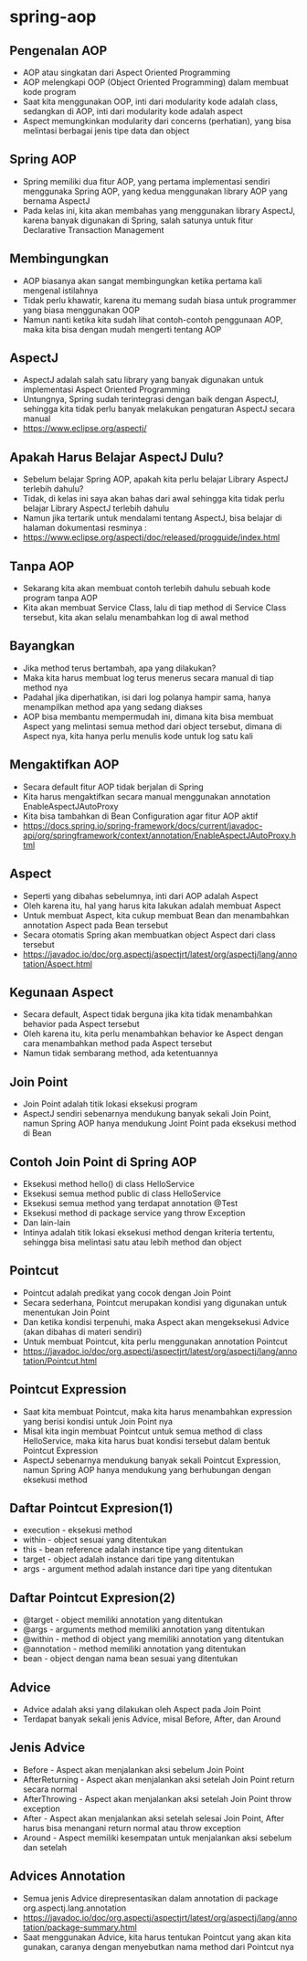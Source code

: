 # spring-aop
## Pengenalan AOP
- AOP atau singkatan dari Aspect Oriented Programming 
- AOP melengkapi OOP (Object Oriented Programming) dalam membuat kode program 
- Saat kita menggunakan OOP, inti dari modularity kode adalah class, sedangkan di AOP, inti dari modularity kode adalah aspect 
- Aspect memungkinkan modularity dari concerns (perhatian), yang bisa melintasi berbagai jenis tipe data dan object

## Spring AOP
- Spring memiliki dua fitur AOP, yang pertama implementasi sendiri menggunaka Spring AOP, yang kedua menggunakan library AOP yang bernama AspectJ 
- Pada kelas ini, kita akan membahas yang menggunakan library AspectJ, karena banyak digunakan di Spring, salah satunya untuk fitur Declarative Transaction Management

## Membingungkan
- AOP biasanya akan sangat membingungkan ketika pertama kali mengenal istilahnya 
- Tidak perlu khawatir, karena itu memang sudah biasa untuk programmer yang biasa menggunakan OOP 
- Namun nanti ketika kita sudah lihat contoh-contoh penggunaan AOP, maka kita bisa dengan mudah mengerti tentang AOP

## AspectJ
- AspectJ adalah salah satu library yang banyak digunakan untuk implementasi Aspect Oriented Programming 
- Untungnya, Spring sudah terintegrasi dengan baik dengan AspectJ, sehingga kita tidak perlu banyak melakukan pengaturan AspectJ secara manual
- https://www.eclipse.org/aspectj/ 

## Apakah Harus Belajar AspectJ Dulu?
- Sebelum belajar Spring AOP, apakah kita perlu belajar Library AspectJ terlebih dahulu? 
- Tidak, di kelas ini saya akan bahas dari awal sehingga kita tidak perlu belajar Library AspectJ terlebih dahulu 
- Namun jika tertarik untuk mendalami tentang AspectJ, bisa belajar di halaman dokumentasi resminya :
- https://www.eclipse.org/aspectj/doc/released/progguide/index.html 

## Tanpa AOP
- Sekarang kita akan membuat contoh terlebih dahulu sebuah kode program tanpa AOP 
- Kita akan membuat Service Class, lalu di tiap method di Service Class tersebut, kita akan selalu menambahkan log di awal method

## Bayangkan
- Jika method terus bertambah, apa yang dilakukan? 
- Maka kita harus membuat log terus menerus secara manual di tiap method nya 
- Padahal jika diperhatikan, isi dari log polanya hampir sama, hanya menampilkan method apa yang sedang diakses 
- AOP bisa membantu mempermudah ini, dimana kita bisa membuat Aspect yang melintasi semua method dari object tersebut, dimana di Aspect nya, kita hanya perlu menulis kode untuk log satu kali

## Mengaktifkan AOP
- Secara default fitur AOP tidak berjalan di Spring 
- Kita harus mengaktifkan secara manual menggunakan annotation EnableAspectJAutoProxy 
- Kita bisa tambahkan di Bean Configuration agar fitur AOP aktif
- https://docs.spring.io/spring-framework/docs/current/javadoc-api/org/springframework/context/annotation/EnableAspectJAutoProxy.html 

## Aspect
- Seperti yang dibahas sebelumnya, inti dari AOP adalah Aspect 
- Oleh karena itu, hal yang harus kita lakukan adalah membuat Aspect 
- Untuk membuat Aspect, kita cukup membuat Bean dan menambahkan annotation Aspect pada Bean tersebut 
- Secara otomatis Spring akan membuatkan object Aspect dari class tersebut
- https://javadoc.io/doc/org.aspectj/aspectjrt/latest/org/aspectj/lang/annotation/Aspect.html 

## Kegunaan Aspect
- Secara default, Aspect tidak berguna jika kita tidak menambahkan behavior pada Aspect tersebut
- Oleh karena itu, kita perlu menambahkan behavior ke Aspect dengan cara menambahkan method pada Aspect tersebut
- Namun tidak sembarang method, ada ketentuannya

## Join Point
- Join Point adalah titik lokasi eksekusi program
- AspectJ sendiri sebenarnya mendukung banyak sekali Join Point, namun Spring AOP hanya mendukung Joint Point pada eksekusi method di Bean

## Contoh Join Point di Spring AOP
- Eksekusi method hello() di class HelloService 
- Eksekusi semua method public di class HelloService 
- Eksekusi semua method yang terdapat annotation @Test 
- Eksekusi method di package service yang throw Exception 
- Dan lain-lain 
- Intinya adalah titik lokasi eksekusi method dengan kriteria tertentu, sehingga bisa melintasi satu atau lebih method dan object

## Pointcut
- Pointcut adalah predikat yang cocok dengan Join Point 
- Secara sederhana, Pointcut merupakan kondisi yang digunakan untuk menentukan Join Point 
- Dan ketika kondisi terpenuhi, maka Aspect akan mengeksekusi Advice (akan dibahas di materi sendiri)
- Untuk membuat Pointcut, kita perlu menggunakan annotation Pointcut
- https://javadoc.io/doc/org.aspectj/aspectjrt/latest/org/aspectj/lang/annotation/Pointcut.html 

## Pointcut Expression
- Saat kita membuat Pointcut, maka kita harus menambahkan expression yang berisi kondisi untuk Join Point nya 
- Misal kita ingin membuat Pointcut untuk semua method di class HelloService, maka kita harus buat kondisi tersebut dalam bentuk Pointcut Expression 
- AspectJ sebenarnya mendukung banyak sekali Pointcut Expression, namun Spring AOP hanya mendukung yang berhubungan dengan eksekusi method

## Daftar Pointcut Expresion(1)
- execution - eksekusi method
- within - object sesuai yang ditentukan
- this - bean reference adalah instance tipe yang ditentukan
- target - object adalah instance dari tipe yang ditentukan
- args - argument method adalah instance dari tipe yang ditentukan

## Daftar Pointcut Expresion(2)
- @target - object memiliki annotation yang ditentukan
- @args - arguments method memiliki annotation yang ditentukan
- @within - method di object yang memiliki annotation yang ditentukan
- @annotation - method memiliki annotation yang ditentukan
- bean - object dengan nama bean sesuai yang ditentukan

## Advice
- Advice adalah aksi yang dilakukan oleh Aspect pada Join Point 
- Terdapat banyak sekali jenis Advice, misal Before, After, dan Around

## Jenis Advice
- Before - Aspect akan menjalankan aksi sebelum Join Point
- AfterReturning - Aspect akan menjalankan aksi setelah Join Point return secara normal
- AfterThrowing - Aspect akan menjalankan aksi setelah Join Point throw exception
- After - Aspect akan menjalankan aksi setelah selesai Join Point, After harus bisa menangani return normal atau throw exception
- Around - Aspect memiliki kesempatan untuk menjalankan aksi sebelum dan setelah

## Advices Annotation
- Semua jenis Advice direpresentasikan dalam annotation di package org.aspectj.lang.annotation
- https://javadoc.io/doc/org.aspectj/aspectjrt/latest/org/aspectj/lang/annotation/package-summary.html
- Saat menggunakan Advice, kita harus tentukan Pointcut yang akan kita gunakan, caranya dengan menyebutkan nama method dari Pointcut nya
